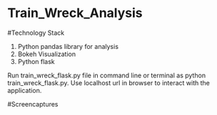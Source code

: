 # Train_Wreck_Analysis

#Technology Stack
1. Python pandas library for analysis
2. Bokeh Visualization
3. Python flask

Run train_wreck_flask.py file in command line or terminal as python train_wreck_flask.py.
Use localhost url in browser to interact with the application.

#Screencaptures

